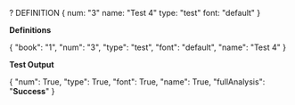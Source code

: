 ? DEFINITION {
    num: "3"
    name: "Test 4"
    type: "test"
    font: "default"
}

**Definitions**

{
    "book": "1",
     "num": "3",
    "type": "test",
    "font": "default",
    "name": "Test 4"
}

**Test Output**

{
     "num": True,
    "type": True,
    "font": True,
    "name": True,
    "fullAnalysis": "**Success**"
}